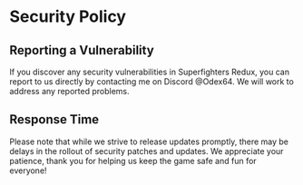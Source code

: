 # Security Policy
## Reporting a Vulnerability
If you discover any security vulnerabilities in Superfighters Redux, you can report to us directly by contacting me on Discord @Odex64. We will work to address any reported problems.

## Response Time
Please note that while we strive to release updates promptly, there may be delays in the rollout of security patches and updates. We appreciate your patience, thank you for helping us keep the game safe and fun for everyone!
